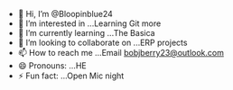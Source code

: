 - 👋 Hi, I’m @Bloopinblue24
- 👀 I’m interested in ...Learning Git more
- 🌱 I’m currently learning ...The Basica
- 💞️ I’m looking to collaborate on ...ERP projects
- 📫 How to reach me ...Email bobjberry23@outlook.com
- 😄 Pronouns: ...HE
- ⚡ Fun fact: ...Open Mic night

<!---
Bloopinblue24/Bloopinblue24 is a ✨ special ✨ repository because its `README.md` (this file) appears on your GitHub profile.
You can click the Preview link to take a look at your changes.
--->
